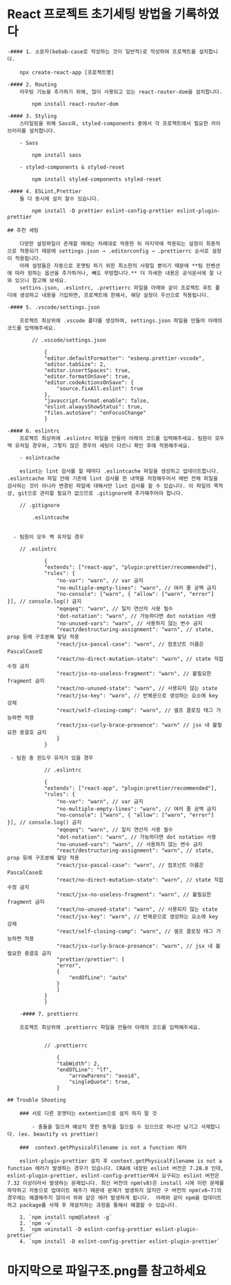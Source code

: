  # React 프로젝트 초기세팅 방법을 기록하였다

    
    
    -#### 1. 소문자(kebab-case로 작성하는 것이 일반적)로 작성하여 프로젝트를 설치합니다.

        npx create-react-app [프로젝트명]

    -#### 2. Routing
        라우팅 기능을 추가하기 위해, 많이 사용되고 있는 react-router-dom을 설치합니다.

            npm install react-router-dom

    -#### 3. Styling
        스타일링을 위해 Sass와, styled-components 중에서 각 프로젝트에서 필요한 라이브러리를 설치합니다.

        - Sass

            npm install sass

        - styled-components & styled-reset

            npm install styled-components styled-reset

    -#### 4. ESLint,Prettier
        둘 다 동시에 설치 할수 있습니다.
        
            npm install -D prettier eslint-config-prettier eslint-plugin-prettier

    ## 추천 세팅

        다양한 설정파일이 존재할 때에는 차례대로 적용한 뒤 마지막에 적용되는 설정이 최종적으로 적용되기 때문에 settings.json → .editorconfig → .prettierrc 순서로 설정이 적용됩니다.
        아래 설정들은 자동으로 포맷팅 하기 위한 최소한의 사항일 뿐이기 때문에 **팀 컨벤션에 따라 원하는 옵션을 추가하거나, 빼도 무방합니다.** 더 자세한 내용은 공식문서에 잘 나와 있으니 참고해 보세요.
        settins.json, .eslintrc, .prettierrc 파일을 아래와 같이 프로젝트 루트 폴더에 생성하고 내용을 기입하면, 프로젝트에 한해서, 해당 설정이 우선으로 적용됩니다.

    -#### 5. .vscode/settings.json

        프로젝트 최상위에 .vscode 폴더를 생성하여, settings.json 파일을 만들어 아래의 코드를 입력해주세요.

            // .vscode/settings.json

                {
                "editor.defaultFormatter": "esbenp.prettier-vscode",
                "editor.tabSize": 2,
                "editor.insertSpaces": true,
                "editor.formatOnSave": true,
                "editor.codeActionsOnSave": {
                    "source.fixAll.eslint": true
                },
                "javascript.format.enable": false,
                "eslint.alwaysShowStatus": true,
                "files.autoSave": "onFocusChange"
                }
    
    -#### 6. eslintrc
        프로젝트 최상위에 .eslintrc 파일을 만들어 아래의 코드를 입력해주세요. 팀원이 모두 맥 유저일 경우와, 그렇지 않은 경우의 세팅이 다르니 확인 후에 적용해주세요.

        - eslintcache

        eslint는 lint 검사를 할 때마다 .eslintcache 파일을 생성하고 업데이트합니다. .eslintcache 파일 안에 기존에 lint 검사를 한 내역을 저장해두어서 매번 전체 파일을 검사하는 것이 아니라 변경된 파일에 대해서만 lint 검사를 할 수 있습니다. 이 파일의 목적상, git으로 관리할 필요가 없으므로 .gitignore에 추가해주어야 합니다.

        // .gitignore

            .eslintcache


      - 팀원이 모두 맥 유저일 경우

        // .eslintrc

                {
                "extends": ["react-app", "plugin:prettier/recommended"],
                "rules": {
                    "no-var": "warn", // var 금지
                    "no-multiple-empty-lines": "warn", // 여러 줄 공백 금지
                    "no-console": ["warn", { "allow": ["warn", "error"] }], // console.log() 금지
                    "eqeqeq": "warn", // 일치 연산자 사용 필수
                    "dot-notation": "warn", // 가능하다면 dot notation 사용
                    "no-unused-vars": "warn", // 사용하지 않는 변수 금지
                    "react/destructuring-assignment": "warn", // state, prop 등에 구조분해 할당 적용
                    "react/jsx-pascal-case": "warn", // 컴포넌트 이름은 PascalCase로
                    "react/no-direct-mutation-state": "warn", // state 직접 수정 금지
                    "react/jsx-no-useless-fragment": "warn", // 불필요한 fragment 금지
                    "react/no-unused-state": "warn", // 사용되지 않는 state
                    "react/jsx-key": "warn", // 반복문으로 생성하는 요소에 key 강제
                    "react/self-closing-comp": "warn", // 셀프 클로징 태그 가능하면 적용
                    "react/jsx-curly-brace-presence": "warn" // jsx 내 불필요한 중괄호 금지
                    }
                }

     - 팀원 중 윈도우 유저가 있을 경우

                // .eslintrc

                {
                "extends": ["react-app", "plugin:prettier/recommended"],
                "rules": {
                    "no-var": "warn", // var 금지
                    "no-multiple-empty-lines": "warn", // 여러 줄 공백 금지
                    "no-console": ["warn", { "allow": ["warn", "error"] }], // console.log() 금지
                    "eqeqeq": "warn", // 일치 연산자 사용 필수
                    "dot-notation": "warn", // 가능하다면 dot notation 사용
                    "no-unused-vars": "warn", // 사용하지 않는 변수 금지
                    "react/destructuring-assignment": "warn", // state, prop 등에 구조분해 할당 적용
                    "react/jsx-pascal-case": "warn", // 컴포넌트 이름은 PascalCase로
                    "react/no-direct-mutation-state": "warn", // state 직접 수정 금지
                    "react/jsx-no-useless-fragment": "warn", // 불필요한 fragment 금지
                    "react/no-unused-state": "warn", // 사용되지 않는 state
                    "react/jsx-key": "warn", // 반복문으로 생성하는 요소에 key 강제
                    "react/self-closing-comp": "warn", // 셀프 클로징 태그 가능하면 적용
                    "react/jsx-curly-brace-presence": "warn", // jsx 내 불필요한 중괄호 금지
                    "prettier/prettier": [
                    "error",
                    {
                        "endOfLine": "auto"
                    }
                    ]
                }
                }

        -#### 7. prettierrc

        프로젝트 최상위에 .prettierrc 파일을 만들어 아래의 코드를 입력해주세요. 


                // .prettierrc

                    {
                    "tabWidth": 2, 
                    "endOfLine": "lf", 
                        "arrowParens": "avoid", 
                        "singleQuote": true,
                    }

    ## Trouble Shooting

        ### 서로 다른 포맷터는 extention으로 설치 하지 말 것

            - 충돌을 일으켜 예상치 못한 동작을 일으킬 수 있으므로 하나만 남기고 삭제합니다. (ex. beautify vs prettier)

        ###  context.getPhysicalFilename is not a function 에러

        eslint-plugin-prettier 설치 후 context.getPhysicalFilename is not a function 에러가 발생하는 경우가 있습니다. CRA에 내장된 eslint 버전은 7.28.0 인데, eslint-plugin-prettier, eslint-config-prettier에서 요구되는 eslint 버전은 7.32 이상이라서 발생하는 문제입니다. 최신 버전의 npm(v8)은 install 시에 이런 문제를 파악하고 자동으로 업데이트 해주기 때문에 문제가 발생하지 않지만 구 버전의 npm(v6~7)의 경우에는 해결해주지 않아서 위와 같은 에러 발생하게 됩니다.  아래와 같이 npm을 업데이트하고 package를 삭제 후 재설치하는 과정을 통해서 해결할 수 있습니다.

        1. `npm install npm@latest -g`
        2. `npm -v` 
        3. `npm uninstall -D eslint-config-prettier eslint-plugin-prettier`
        4. `npm install -D eslint-config-prettier eslint-plugin-prettier`


# 마지막으로 파일구조.png를 참고하세요
